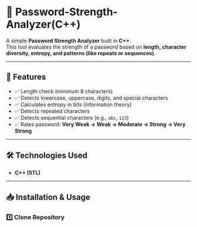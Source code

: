 # 🔐 Password-Strength-Analyzer(C++)


A simple **Password Strength Analyzer** built in **C++**.  
This tool evaluates the strength of a password based on **length, character diversity, entropy, and patterns (like repeats or sequences)**.  

---

## 🚀 Features
- ✅ Length check (minimum 8 characters)  
- ✅ Detects lowercase, uppercase, digits, and special characters  
- ✅ Calculates entropy in bits (information theory)  
- ✅ Detects repeated characters  
- ✅ Detects sequential characters (e.g., `abc`, `123`)  
- ✅ Rates password: **Very Weak → Weak → Moderate → Strong → Very Strong**  

---

## 🛠️ Technologies Used
- **C++ (STL)**  

---

## 📥 Installation & Usage

### 1️⃣ Clone Repository
